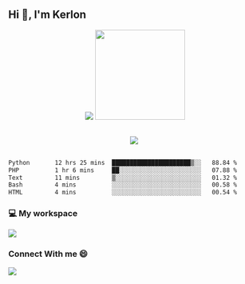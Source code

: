 ## Hi 👋, I'm Kerlon
<div align="center">
 <img scr="">
 <img src= "https://github-readme-stats.vercel.app/api?username=kerlonfernandes&show_icons=true&theme=radical"/>
  <img height="180em" src="https://github-readme-stats.vercel.app/api/top-langs/?username=kerlonfernandes&layout=compact&langs_count=8&theme=radical"/>
</div>


<p align="center" style="margin: 30px;">

 <img src="https://skillicons.dev/icons?i=html,css,bootstrap,js,nodejs,jquery,python,flask,php,mysql,lua,sqlite,firebase">

</p>
<!--START_SECTION:waka-->

```txt
Python       12 hrs 25 mins  ██████████████████████▒░░   88.84 %
PHP          1 hr 6 mins     ██░░░░░░░░░░░░░░░░░░░░░░░   07.88 %
Text         11 mins         ▒░░░░░░░░░░░░░░░░░░░░░░░░   01.32 %
Bash         4 mins          ░░░░░░░░░░░░░░░░░░░░░░░░░   00.58 %
HTML         4 mins          ░░░░░░░░░░░░░░░░░░░░░░░░░   00.54 %
```

<!--END_SECTION:waka-->


<p align="center">
 <h3>💻 My workspace</h3>
    <img src="https://skillicons.dev/icons?i=mint" />
</p>

<p align="center">
 <h3>Connect With me 😄</h3> 
    <a href="https://www.linkedin.com/in/kerlon-fernandes"><img src="https://skillicons.dev/icons?i=linkedin" />
  </a>
</p>



